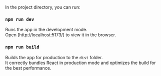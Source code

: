 In the project directory, you can run:

### `npm run dev`

Runs the app in the development mode.\
Open [http://localhost:5173/] to view it in the browser.


### `npm run build`

Builds the app for production to the `dist` folder.\
It correctly bundles React in production mode and optimizes the build for the best performance.

